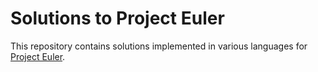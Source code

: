 Solutions to Project Euler
==========================

This repository contains solutions implemented in various languages for [Project 
Euler](http://www.project-euler.net).
